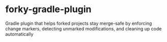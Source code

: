 # forky-gradle-plugin
Gradle plugin that helps forked projects stay merge-safe by enforcing change markers, detecting unmarked modifications, and cleaning up code automatically
